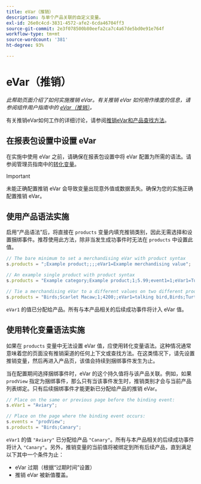 ```yaml
---
title: eVar（推销）
description: 与单个产品关联的自定义变量。
exl-id: 26e0c4cd-3831-4572-afe2-6cda46704ff3
source-git-commit: 2e3f078500b80eefa2ca7c4a67de5bd0e91e764f
workflow-type: tm+mt
source-wordcount: '381'
ht-degree: 93%

---
```


# eVar（推销）

*此帮助页面介绍了如何实施推销 eVar。有关推销 eVar 如何用作维度的信息，请参阅组件用户指南中的 [eVar（推销）](/help/components/dimensions/evar-merchandising.md)。*

有关推销eVar如何工作的详细讨论，请参阅[推销eVar和产品查找方法](https://experienceleague.adobe.com/docs/analytics/admin/admin-tools/conversion-variables/merchandising-evars.html?lang=en)。

## 在报表包设置中设置 eVar

在实施中使用 eVar 之前，请确保在报表包设置中将 eVar 配置为所需的语法。请参阅管理员指南中的[转化变量](/help/admin/admin/conversion-var-admin/conversion-var-admin.md)。

>[!IMPORTANT]
>
>未能正确配置推销 eVar 会导致变量出现意外值或数据丢失。确保为您的实施正确配置推销 eVar。

## 使用产品语法实施

启用“产品语法”后，将直接在 `products` 变量内填充推销类别，因此无需选择和设置捆绑事件。推荐使用此方法，除非当发生成功事件时无法在 `products` 中设置此值。

```js
// The bare minimum to set a merchandising eVar with product syntax
s.products = ";Example product;;;;eVar1=Example merchandising value";

// An example single product with product syntax
s.products = "Example category;Example product;1;5.99;event1=1;eVar1=Turtles";

// Tie a merchandising eVar to a different values on two different products
s.products = "Birds;Scarlet Macaw;1;4200;;eVar1=talking bird,Birds;Turtle dove;2;550;;eVar1=love birds";
```

`eVar1` 的值已分配给产品。所有与本产品相关的后续成功事件将计入 eVar 值。

## 使用转化变量语法实施

如果在 `products` 变量中无法设置 eVar 值，应使用转化变量语法。这种情况通常意味着您的页面没有推销渠道的任何上下文或查找方法。在这类情况下，请先设置推销变量，然后再进入产品页，该值会持续到捆绑事件发生为止。

当在配置期间选择捆绑事件时，eVar 的这个持久值将与该产品关联。例如，如果 `prodView` 指定为捆绑事件，那么只有当该事件发生时，推销类别才会与当前产品列表绑定。只有后续捆绑事件才能更新已分配给产品的推销 eVar。

```js
// Place on the same or previous page before the binding event:
s.eVar1 = "Aviary";

// Place on the page where the binding event occurs:
s.events = "prodView";
s.products = "Birds;Canary";
```

`eVar1` 的值 `"Aviary"` 已分配给产品 `"Canary"`。所有与本产品相关的后续成功事件将计入 `"Canary"`。另外，推销变量的当前值将被绑定到所有后续产品，直到满足以下其中一个条件为止：

* eVar 过期（根据“过期时间”设置）
* 推销 eVar 被新值覆盖。
